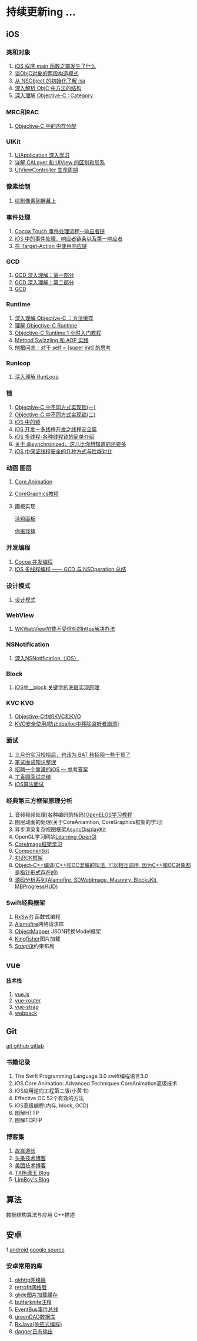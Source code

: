 # 持续更新ing ...
## iOS

### 类和对象
1. [iOS 程序 main 函数之前发生了什么](http://blog.sunnyxx.com/2014/08/30/objc-pre-main/)
2. [谈ObjC对象的两段构造模式](http://blog.devtang.com/2013/01/13/two-stage-creation-on-cocoa/)
3. [从 NSObject 的初始化了解 isa](http://draveness.me/isa/)
4. [深入解析 ObjC 中方法的结构](http://draveness.me/method-struct/)
5. [深入理解 Objective-C : Category](http://tech.meituan.com/DiveIntoCategory.html)

### MRC和RAC
1. [Objective-C 中的内存分配](https://hit-alibaba.github.io/interview/iOS/ObjC-Basic/MM.html)

### UIKit
1. [UIApplication 深入学习](http://www.cocoachina.com/ios/20121023/4958.html)
2. [详解 CALayer 和 UIView 的区别和联系](https://www.jianshu.com/p/079e5cf0f014)
3. [UIViewController 生命周期](https://hit-alibaba.github.io/interview/iOS/Cocoa-Touch/UIViewController.html)

### 像素绘制
1. [绘制像素到屏幕上](https://objccn.io/issue-3-1/)

### 事件处理
1. [Cocoa Touch 事件处理流程--响应者链](http://www.cnblogs.com/snake-hand/p/3178070.html)
2. [iOS 中的事件处理、响应者链条以及第一响应者](http://www.cnblogs.com/forwk/p/4843159.html)
3. [在 Target-Action 中使用响应链](http://swift.gg/2016/01/06/utilize-the-responder-chain-for-target-action/)

### GCD
1. [GCD 深入理解：第一部分](https://github.com/nixzhu/dev-blog/blob/master/2014-04-19-grand-central-dispatch-in-depth-part-1.md)
2. [GCD 深入理解：第二部分](https://github.com/nixzhu/dev-blog/blob/master/2014-05-14-grand-central-dispatch-in-depth-part-2.md)
3. [GCD](https://bestswifter.com/deep-gcd/)

### Runtime
1. [深入理解 Objective-C ：方法缓存](http://tech.meituan.com/DiveIntoMethodCache.html)
2. [理解 Objective-C Runtime](http://blog.cocoabit.com/yi-li-jie-objctive-c-runtime/)
3. [Objective-C Runtime 1 小时入门教程](https://www.ianisme.com/ios/2019.html)
4. [Method Swizzling 和 AOP 实践](http://tech.glowing.com/cn/method-swizzling-aop/)
5. [刨根问底：对于 self = [super init] 的思考](https://www.jianshu.com/p/9b36e1b636d8)

### Runloop
1. [深入理解 RunLoop](http://blog.ibireme.com/2015/05/18/runloop/)

### 锁
1. [Objective-C 中不同方式实现锁(一)](http://www.tanhao.me/pieces/616.html/)
2. [Objective-C 中不同方式实现锁(二)](http://www.tanhao.me/pieces/643.html/)
3. [iOS 中的锁](http://blog.duicode.com/1286.html)
4. [iOS 开发－多线程开发之线程安全篇](http://www.cnblogs.com/GarveyCalvin/p/4212611.html)
5. [iOS 多线程-各种线程锁的简单介绍](https://www.jianshu.com/p/35dd92bcfe8c)
6. [关于 @synchronized，这儿比你想知道的还要多](http://yulingtianxia.com/blog/2015/11/01/More-than-you-want-to-know-about-synchronized/)
7. [iOS 中保证线程安全的几种方式与性能对比](https://www.jianshu.com/p/938d68ed832c)

### 动画 图层
1. [Core Animation](https://hit-alibaba.github.io/interview/iOS/Cocoa-Touch/Animation.html)
2.	[CoreGraphics教程](http://www.cnblogs.com/xdream86/archive/2012/12/12/2814552.html)  
3.	画板实现 

	[涂鸦画板](https://www.jianshu.com/p/b7213a14b471)
 
	[你画我猜](https://www.jianshu.com/p/bcd864c5dece)

### 并发编程
1. [Cocoa 并发编程](https://hit-alibaba.github.io/interview/iOS/Cocoa-Touch/Multithreading.html)
2. [iOS 多线程编程 —— GCD 与 NSOperation 总结](https://bestswifter.com/multithreadconclusion/)

### 设计模式
1. [设计模式](https://hit-alibaba.github.io/interview/iOS/Cocoa-Touch/Design.html)

### WebView
1. [WKWebView加载不受信任的https解决办法](https://blog.csdn.net/wz_yinglong/article/details/77507262)

### NSNotification
1. [深入NSNotification（iOS）](https://www.jianshu.com/p/3f453e41ae11)

### Block
1. [iOS中__block 关键字的底层实现原理](https://www.jianshu.com/p/404ff9d3cd42)

### KVC KVO
1. [Objective-C中的KVC和KVO](http://yulingtianxia.com/blog/2014/05/12/objective-czhong-de-kvche-kvo/)
2. [KVO安全使用(防止dealloc中移除监听者崩溃)](https://www.jianshu.com/p/f8bb89aad2df)

### 面试
1. [三月份实习校招后，也该为 BAT 秋招囤一些干货了](http://ios.jobbole.com/84506/)
2. [笔试面试知识整理](https://hit-alibaba.github.io/interview/)
3. [招聘一个靠谱的iOS — 参考答案](https://github.com/ChenYilong/iOSInterviewQuestions)
4. [丁香园面试总结](http://blog.csdn.net/wang631106979/article/details/73525528#%E7%AE%80%E5%8D%95%E8%AE%B2%E8%A7%A3%E4%B8%80%E4%B8%8Bhttp%E8%AF%B7%E6%B1%82%E4%BB%A5%E5%8F%8Aget-post%E7%9A%84%E5%8C%BA%E5%88%AB)
5. [iOS算法面试](http://blog.csdn.net/yangshebing21/article/details/51292477)

### 经典第三方框架原理分析
1. 音频视频处理(各种编码的转码)[OpenELGS学习教程](https://www.jianshu.com/u/815d10a4bdce)
2. 图层动画的处理(关于CoreAniamtion, CoreGraphics框架的学习)
3. 异步渲染复杂视图框架[AsyncDisplayKit](https://github.com/facebookarchive/AsyncDisplayKit)
4. OpenGL学习网站[Learning OpenGl](https://learnopengl-cn.github.io/)
5. [CoreImage框架学习](https://www.objccn.io/issue-21-6/)
6. [Componentkit](https://componentkit.org/docs/component-api.html)
7. [初识CK框架](https://cloud.tencent.com/developer/article/1006394)
8. [Object-C++编译(C++和OC混编的叫法, 可以相互调用, 因为C++和OC对象都是指针形式存在的)](http://www.cocoachina.com/bbs/read.php?tid-9111.html)
9. [源码分析系列(Alamofire, SDWebImage, Masonry, BlocksKit, MBProgressHUD)](https://github.com/Draveness/analyze)

### Swift经典框架
1. [RxSwift](https://github.com/ReactiveX/RxSwift) 函数式编程
2. [Alamofire](https://github.com/Alamofire/Alamofire)网络请求库
3. [ObjectMapper](https://github.com/Hearst-DD/ObjectMapper) JSON转换Model框架
4. [Kingfisher](https://github.com/onevcat/Kingfisher)图片加载
5. [SnapKit](https://github.com/SnapKit/SnapKit)约束布局

## vue

#### 技术栈
1. [vue.js](https://cn.vuejs.org/v2/guide/)
2. [vue-router](https://router.vuejs.org/zh-cn/index.html)
3. [vue-strap](https://github.com/yuche/vue-strap)
4. [webpack](http://webpack.github.io/)

## Git

[git github gitlab](https://www.jianshu.com/p/8d497989f704)

### 书籍记录
1. The Swift Programming Language 3.0 swift编程语言3.0
2. iOS Core Animation: Advanced Techniques CoreAnimation高级技术
3. iOS应用逆向工程第二版(小黄书)
4. Effective OC 52个有效的方法
5. iOS高级编程(内存, block, GCD)
6. 图解HTTP
7. 图解TCP/IP

### 博客集
1. [故胤道长](https://www.jianshu.com/u/8d5b91490ca5)
2. [头条技术博客](https://techblog.toutiao.com/)
3. [美团技术博客](https://tech.meituan.com/tag/iOS)
4. [TX杨潇玉 Blog](http://yulingtianxia.com/)
5. [LimBoy's Blog](http://limboy.me/category/tech.html)

## 算法
数据结构算法与应用 C++描述

## 安卓
1.[android google source](https://android.googlesource.com/platform/development/+/master/samples)

### 安卓常用的库
1. [okhttp网络层](https://github.com/square/okhttp)
2. [retrofit网络层](https://github.com/square/retrofit)
3. [glide图片加载缓存](https://github.com/bumptech/glide)
4. [butterknife注释](https://github.com/JakeWharton/butterknife)
5. [EventBus事件总线](https://github.com/greenrobot/EventBus)
6. [greenDAO数据库](https://github.com/greenrobot/greenDAO)
7. [RxJava(响应式编程)](https://github.com/ReactiveX/RxJava)
8. [dagger日志输出](https://github.com/google/dagger)

